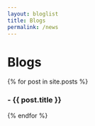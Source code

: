 ```yaml
---
layout: bloglist
title: Blogs
permalink: /news
---
```

# Blogs
<div class="postlist">
  {% for post in site.posts %}
   
   <a style="text-decoration: none;" href="{{ post.url }}"><h3>- {{ post.title }} </h3></a>
  {% endfor %}
</div>